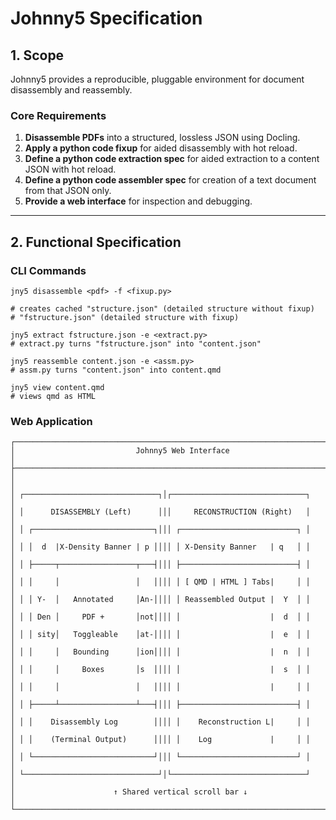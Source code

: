 # Johnny5 Specification

## 1. Scope

Johnny5 provides a reproducible, pluggable environment for document disassembly and reassembly.

### Core Requirements

1. **Disassemble PDFs** into a structured, lossless JSON using Docling.
2. **Apply a python code fixup** for aided disassembly with hot reload.
3. **Define a python code extraction spec** for aided extraction to a content JSON with hot reload.
4. **Define a python code assembler spec** for creation of a text document from that JSON only.
5. **Provide a web interface** for inspection and debugging.

---

## 2. Functional Specification

### CLI Commands

```
jny5 disassemble <pdf> -f <fixup.py>

# creates cached "structure.json" (detailed structure without fixup)
# "fstructure.json" (detailed structure with fixup)
```

```
jny5 extract fstructure.json -e <extract.py> 
# extract.py turns "fstructure.json" into "content.json"
```

```
jny5 reassemble content.json -e <assm.py>
# assm.py turns "content.json" into content.qmd
```

```
jny5 view content.qmd
# views qmd as HTML
```

### Web Application

```
┌──────────────────────────────────────────────────────────────────────────────┐
│                           Johnny5 Web Interface                              │
├──────────────────────────────────────────────────────────────────────────────┤
│                                                                              │
│ ┌──────────────────────────────┐│┌──────────────────────────────┐            │
│ │      DISASSEMBLY (Left)      │││     RECONSTRUCTION (Right)   │            │
│ │ ┌───────────────────────────┐│││ ┌──────────────────────────┐ │            │
│ │ │  d  |X-Density Banner | p ││││ │ X-Density Banner   | q   │ │            │
│ │ ├─────┬─────────────────┬───┤│││ ├──────────────────────────┤ │            │
│ │ │     │                 │   ││││ │ [ QMD | HTML ] Tabs|     │ │            │
│ │ │ Y-  │   Annotated     │An-││││ │ Reassembled Output |  Y  │ │            │
│ │ │ Den │     PDF +       │not││││ │                    |  d  │ │            │
│ │ │ sity│   Toggleable    │at-││││ │                    |  e  │ │            │
│ │ │     │   Bounding      │ion││││ │                    |  n  │ │            │
│ │ │     │     Boxes       │s  ││││ │                    |  s  │ │            │
│ │ │     │                 │   ││││ │                    |     │ │            │
│ │ ├─────┴─────────────────┴───┤│││ ├──────────────────────────┤ │            │
│ │ │    Disassembly Log        ││││ │    Reconstruction L|     │ │            │
│ │ │    (Terminal Output)      ││││ │    Log             |     │ │            │
│ │ └───────────────────────────┘│││ └──────────────────────────┘ │            │
│ └──────────────────────────────┘│└──────────────────────────────┘            │
│                      ↑ Shared vertical scroll bar ↓                          │
└──────────────────────────────────────────────────────────────────────────────┘
```
